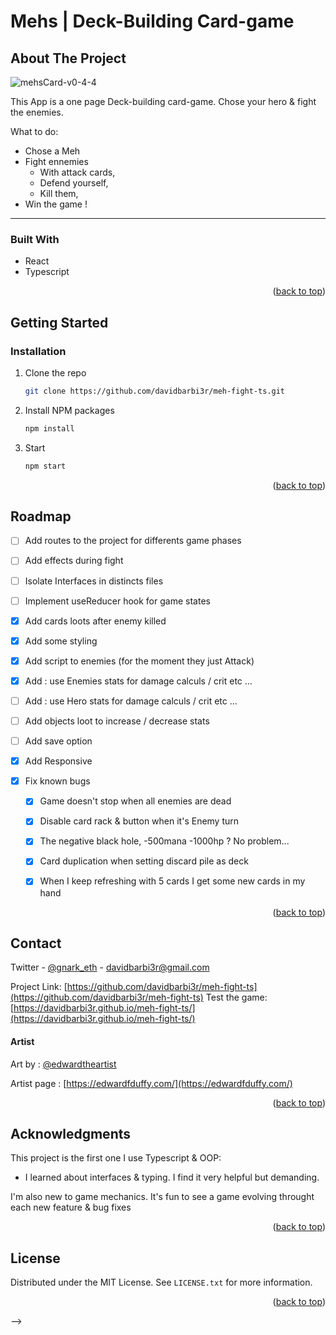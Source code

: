 # Mehs | Deck-Building Card-game 

<!-- ABOUT THE PROJECT -->
## About The Project

![mehsCard-v0-4-4](https://user-images.githubusercontent.com/96946497/181690508-b54b950a-8684-4683-a578-b54f60f4d508.png)

This App is a one page Deck-building card-game. Chose your hero & fight the enemies.

What to do:
* Chose a Meh
* Fight ennemies 
  * With attack cards, 
  * Defend yourself, 
  * Kill them,
* Win the game !

-----
### Built With

* React
* Typescript
 
<p align="right">(<a href="#top">back to top</a>)</p>



<!-- GETTING STARTED -->
## Getting Started


### Installation

1. Clone the repo
   ```sh
   git clone https://github.com/davidbarbi3r/meh-fight-ts.git
   ```
2. Install NPM packages
   ```sh
   npm install
   ```
3. Start
   ```sh
   npm start
   ```

<p align="right">(<a href="#top">back to top</a>)</p>


<!-- ROADMAP -->
## Roadmap

- [ ] Add routes to the project for differents game phases
- [ ] Add effects during fight
- [ ] Isolate Interfaces in distincts files
- [ ] Implement useReducer hook for game states
- [X] Add cards loots after enemy killed
- [X] Add some styling
- [X] Add script to enemies (for the moment they just Attack)
- [X] Add : use Enemies stats for damage calculs / crit etc ...
- [ ] Add : use Hero stats for damage calculs / crit etc ...
- [ ] Add objects loot to increase / decrease stats
- [ ] Add save option
- [X] Add Responsive


- [X] Fix known bugs
  - [X] Game doesn't stop when all enemies are dead
  - [X] Disable card rack & button when it's Enemy turn
  - [X] The negative black hole, -500mana -1000hp ? No problem...
  - [X] Card duplication when setting discard pile as deck
  - [X] When I keep refreshing with 5 cards I get some new cards in my hand  


<p align="right">(<a href="#top">back to top</a>)</p>


<!-- CONTACT -->
## Contact

Twitter - [@gnark_eth]([https://twitter.com/gnark_eth]) - davidbarbi3r@gmail.com

Project Link: [https://github.com/davidbarbi3r/meh-fight-ts](https://github.com/davidbarbi3r/meh-fight-ts)
Test the game: [https://davidbarbi3r.github.io/meh-fight-ts/](https://davidbarbi3r.github.io/meh-fight-ts/)

#### Artist
Art by : [@edwardtheartist](https://twitter.com/edwardtheartist)

Artist page : [https://edwardfduffy.com/](https://edwardfduffy.com/)

<p align="right">(<a href="#top">back to top</a>)</p>


<!-- ACKNOWLEDGMENTS -->
## Acknowledgments

This project is the first one I use Typescript & OOP: 
- I learned about interfaces & typing. I find it very helpful but demanding. 

I'm also new to game mechanics. It's fun to see a game evolving throught each new feature & bug fixes

<p align="right">(<a href="#top">back to top</a>)</p>


<!-- CONTRIBUTING 
## Contributing

Contributions are what make the open source community such an amazing place to learn, inspire, and create. Any contributions you make are **greatly appreciated**.

If you have a suggestion that would make this better, please fork the repo and create a pull request. You can also simply open an issue with the tag "enhancement".
Don't forget to give the project a star! Thanks again!

1. Fork the Project
2. Create your Feature Branch (`git checkout -b feature/AmazingFeature`)
3. Commit your Changes (`git commit -m 'Add some AmazingFeature'`)
4. Push to the Branch (`git push origin feature/AmazingFeature`)
5. Open a Pull Request

<p align="right">(<a href="#top">back to top</a>)</p>



<!-- LICENSE -->
## License

Distributed under the MIT License. See `LICENSE.txt` for more information.

<p align="right">(<a href="#top">back to top</a>)</p>-->





